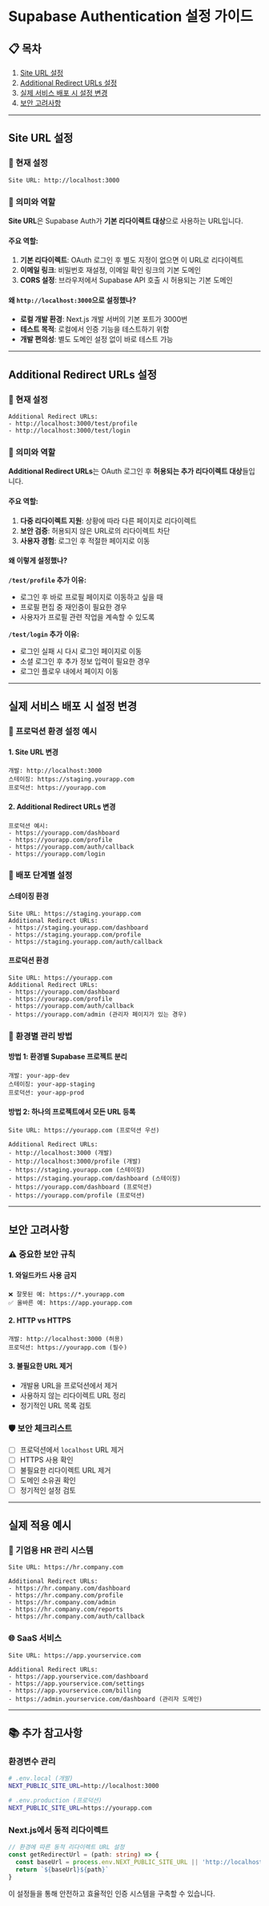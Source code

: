 # Supabase Authentication 설정 가이드

## 📋 목차
1. [Site URL 설정](#site-url-설정)
2. [Additional Redirect URLs 설정](#additional-redirect-urls-설정)
3. [실제 서비스 배포 시 설정 변경](#실제-서비스-배포-시-설정-변경)
4. [보안 고려사항](#보안-고려사항)

---

## Site URL 설정

### 🔧 현재 설정
```
Site URL: http://localhost:3000
```

### 📖 의미와 역할

**Site URL**은 Supabase Auth가 **기본 리다이렉트 대상**으로 사용하는 URL입니다.

#### 주요 역할:
1. **기본 리다이렉트**: OAuth 로그인 후 별도 지정이 없으면 이 URL로 리다이렉트
2. **이메일 링크**: 비밀번호 재설정, 이메일 확인 링크의 기본 도메인
3. **CORS 설정**: 브라우저에서 Supabase API 호출 시 허용되는 기본 도메인

#### 왜 `http://localhost:3000`으로 설정했나?
- **로컬 개발 환경**: Next.js 개발 서버의 기본 포트가 3000번
- **테스트 목적**: 로컬에서 인증 기능을 테스트하기 위함
- **개발 편의성**: 별도 도메인 설정 없이 바로 테스트 가능

---

## Additional Redirect URLs 설정

### 🔧 현재 설정
```
Additional Redirect URLs:
- http://localhost:3000/test/profile
- http://localhost:3000/test/login
```

### 📖 의미와 역할

**Additional Redirect URLs**는 OAuth 로그인 후 **허용되는 추가 리다이렉트 대상**들입니다.

#### 주요 역할:
1. **다중 리다이렉트 지원**: 상황에 따라 다른 페이지로 리다이렉트
2. **보안 검증**: 허용되지 않은 URL로의 리다이렉트 차단
3. **사용자 경험**: 로그인 후 적절한 페이지로 이동

#### 왜 이렇게 설정했나?

**`/test/profile` 추가 이유:**
- 로그인 후 바로 프로필 페이지로 이동하고 싶을 때
- 프로필 편집 중 재인증이 필요한 경우
- 사용자가 프로필 관련 작업을 계속할 수 있도록

**`/test/login` 추가 이유:**
- 로그인 실패 시 다시 로그인 페이지로 이동
- 소셜 로그인 후 추가 정보 입력이 필요한 경우
- 로그인 플로우 내에서 페이지 이동

---

## 실제 서비스 배포 시 설정 변경

### 🚀 프로덕션 환경 설정 예시

#### 1. **Site URL 변경**
```
개발: http://localhost:3000
스테이징: https://staging.yourapp.com
프로덕션: https://yourapp.com
```

#### 2. **Additional Redirect URLs 변경**
```
프로덕션 예시:
- https://yourapp.com/dashboard
- https://yourapp.com/profile
- https://yourapp.com/auth/callback
- https://yourapp.com/login
```

### 📝 배포 단계별 설정

#### **스테이징 환경**
```
Site URL: https://staging.yourapp.com
Additional Redirect URLs:
- https://staging.yourapp.com/dashboard
- https://staging.yourapp.com/profile
- https://staging.yourapp.com/auth/callback
```

#### **프로덕션 환경**
```
Site URL: https://yourapp.com
Additional Redirect URLs:
- https://yourapp.com/dashboard
- https://yourapp.com/profile
- https://yourapp.com/auth/callback
- https://yourapp.com/admin (관리자 페이지가 있는 경우)
```

### 🔄 환경별 관리 방법

#### **방법 1: 환경별 Supabase 프로젝트 분리**
```
개발: your-app-dev
스테이징: your-app-staging  
프로덕션: your-app-prod
```

#### **방법 2: 하나의 프로젝트에서 모든 URL 등록**
```
Site URL: https://yourapp.com (프로덕션 우선)

Additional Redirect URLs:
- http://localhost:3000 (개발)
- http://localhost:3000/profile (개발)
- https://staging.yourapp.com (스테이징)
- https://staging.yourapp.com/dashboard (스테이징)
- https://yourapp.com/dashboard (프로덕션)
- https://yourapp.com/profile (프로덕션)
```

---

## 보안 고려사항

### ⚠️ 중요한 보안 규칙

#### 1. **와일드카드 사용 금지**
```
❌ 잘못된 예: https://*.yourapp.com
✅ 올바른 예: https://app.yourapp.com
```

#### 2. **HTTP vs HTTPS**
```
개발: http://localhost:3000 (허용)
프로덕션: https://yourapp.com (필수)
```

#### 3. **불필요한 URL 제거**
- 개발용 URL을 프로덕션에서 제거
- 사용하지 않는 리다이렉트 URL 정리
- 정기적인 URL 목록 검토

### 🛡️ 보안 체크리스트

- [ ] 프로덕션에서 `localhost` URL 제거
- [ ] HTTPS 사용 확인
- [ ] 불필요한 리다이렉트 URL 제거
- [ ] 도메인 소유권 확인
- [ ] 정기적인 설정 검토

---

## 실제 적용 예시

### 🏢 기업용 HR 관리 시스템

```
Site URL: https://hr.company.com

Additional Redirect URLs:
- https://hr.company.com/dashboard
- https://hr.company.com/profile
- https://hr.company.com/admin
- https://hr.company.com/reports
- https://hr.company.com/auth/callback
```

### 🌐 SaaS 서비스

```
Site URL: https://app.yourservice.com

Additional Redirect URLs:
- https://app.yourservice.com/dashboard
- https://app.yourservice.com/settings
- https://app.yourservice.com/billing
- https://admin.yourservice.com/dashboard (관리자 도메인)
```

---

## 📚 추가 참고사항

### 환경변수 관리
```bash
# .env.local (개발)
NEXT_PUBLIC_SITE_URL=http://localhost:3000

# .env.production (프로덕션)
NEXT_PUBLIC_SITE_URL=https://yourapp.com
```

### Next.js에서 동적 리다이렉트
```typescript
// 환경에 따른 동적 리다이렉트 URL 설정
const getRedirectUrl = (path: string) => {
  const baseUrl = process.env.NEXT_PUBLIC_SITE_URL || 'http://localhost:3000'
  return `${baseUrl}${path}`
}
```

이 설정들을 통해 안전하고 효율적인 인증 시스템을 구축할 수 있습니다.
